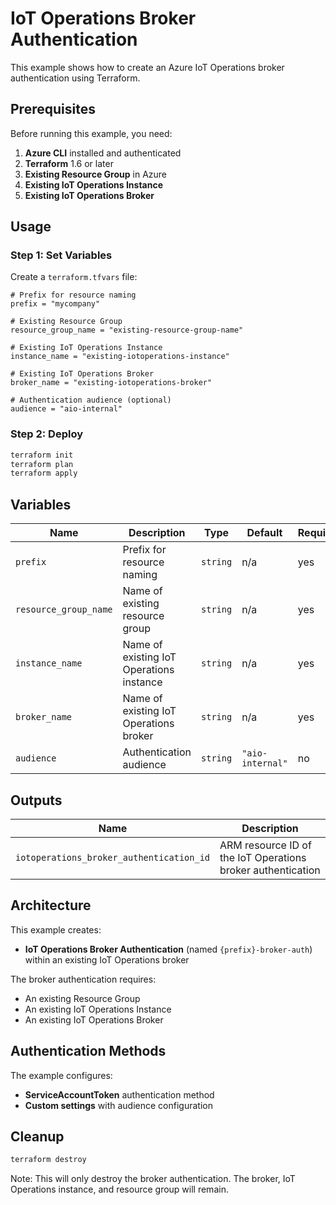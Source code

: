 # IoT Operations Broker Authentication

This example shows how to create an Azure IoT Operations broker authentication using Terraform.

## Prerequisites

Before running this example, you need:

1. **Azure CLI** installed and authenticated
2. **Terraform** 1.6 or later
3. **Existing Resource Group** in Azure
4. **Existing IoT Operations Instance**
5. **Existing IoT Operations Broker**

## Usage

### Step 1: Set Variables

Create a `terraform.tfvars` file:

```hcl
# Prefix for resource naming
prefix = "mycompany"

# Existing Resource Group
resource_group_name = "existing-resource-group-name"

# Existing IoT Operations Instance
instance_name = "existing-iotoperations-instance"

# Existing IoT Operations Broker
broker_name = "existing-iotoperations-broker"

# Authentication audience (optional)
audience = "aio-internal"
```

### Step 2: Deploy

```bash
terraform init
terraform plan
terraform apply
```

## Variables

| Name | Description | Type | Default | Required |
|------|-------------|------|---------|----------|
| `prefix` | Prefix for resource naming | `string` | n/a | yes |
| `resource_group_name` | Name of existing resource group | `string` | n/a | yes |
| `instance_name` | Name of existing IoT Operations instance | `string` | n/a | yes |
| `broker_name` | Name of existing IoT Operations broker | `string` | n/a | yes |
| `audience` | Authentication audience | `string` | `"aio-internal"` | no |

## Outputs

| Name | Description |
|------|-------------|
| `iotoperations_broker_authentication_id` | ARM resource ID of the IoT Operations broker authentication |

## Architecture

This example creates:

- **IoT Operations Broker Authentication** (named `{prefix}-broker-auth`) within an existing IoT Operations broker

The broker authentication requires:
- An existing Resource Group
- An existing IoT Operations Instance
- An existing IoT Operations Broker

## Authentication Methods

The example configures:
- **ServiceAccountToken** authentication method
- **Custom settings** with audience configuration

## Cleanup

```bash
terraform destroy
```

Note: This will only destroy the broker authentication. The broker, IoT Operations instance, and resource group will remain.
